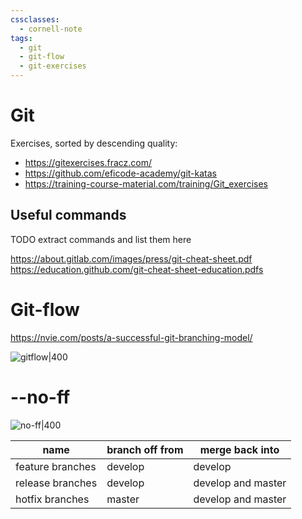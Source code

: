 ```yaml
---
cssclasses:
  - cornell-note
tags:
  - git
  - git-flow
  - git-exercises
---
```


# Git

Exercises, sorted by descending quality: 
* https://gitexercises.fracz.com/
* https://github.com/eficode-academy/git-katas
* https://training-course-material.com/training/Git_exercises

## Useful commands

TODO extract commands and list them here

https://about.gitlab.com/images/press/git-cheat-sheet.pdf
https://education.github.com/git-cheat-sheet-education.pdfs

# Git-flow

https://nvie.com/posts/a-successful-git-branching-model/

![gitflow|400](gitflow.png)

# --no-ff

![no-ff|400](no-ff.png)

| name | branch off from | merge back into |
| --- | --- | --- |
| feature branches | develop | develop |
| release branches | develop | develop and master |
| hotfix branches | master | develop and master |


